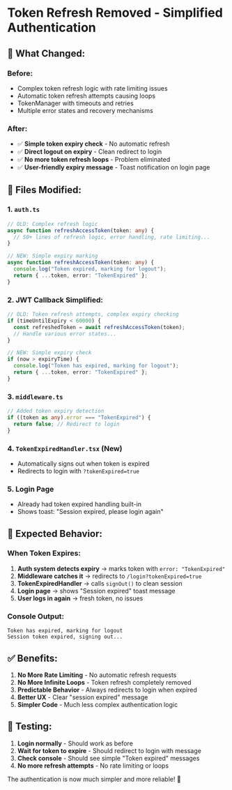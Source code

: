 # Token Refresh Removed - Simplified Authentication

## 🔄 **What Changed:**

### **Before:**

- Complex token refresh logic with rate limiting issues
- Automatic token refresh attempts causing loops
- TokenManager with timeouts and retries
- Multiple error states and recovery mechanisms

### **After:**

- ✅ **Simple token expiry check** - No automatic refresh
- ✅ **Direct logout on expiry** - Clean redirect to login
- ✅ **No more token refresh loops** - Problem eliminated
- ✅ **User-friendly expiry message** - Toast notification on login page

## 📁 **Files Modified:**

### **1. `auth.ts`**

```typescript
// OLD: Complex refresh logic
async function refreshAccessToken(token: any) {
  // 50+ lines of refresh logic, error handling, rate limiting...
}

// NEW: Simple expiry marking
async function refreshAccessToken(token: any) {
  console.log("Token expired, marking for logout");
  return { ...token, error: "TokenExpired" };
}
```

### **2. JWT Callback Simplified:**

```typescript
// OLD: Token refresh attempts, complex expiry checking
if (timeUntilExpiry < 60000) {
  const refreshedToken = await refreshAccessToken(token);
  // Handle various error states...
}

// NEW: Simple expiry check
if (now > expiryTime) {
  console.log("Token has expired, marking for logout");
  return { ...token, error: "TokenExpired" };
}
```

### **3. `middleware.ts`**

```typescript
// Added token expiry detection
if ((token as any).error === "TokenExpired") {
  return false; // Redirect to login
}
```

### **4. `TokenExpiredHandler.tsx`** (New)

- Automatically signs out when token is expired
- Redirects to login with `?tokenExpired=true`

### **5. Login Page**

- Already had token expired handling built-in
- Shows toast: "Session expired, please login again"

## 🎯 **Expected Behavior:**

### **When Token Expires:**

1. **Auth system detects expiry** → marks token with `error: "TokenExpired"`
2. **Middleware catches it** → redirects to `/login?tokenExpired=true`
3. **TokenExpiredHandler** → calls `signOut()` to clean session
4. **Login page** → shows "Session expired" toast message
5. **User logs in again** → fresh token, no issues

### **Console Output:**

```
Token has expired, marking for logout
Session token expired, signing out...
```

## ✅ **Benefits:**

1. **No More Rate Limiting** - No automatic refresh requests
2. **No More Infinite Loops** - Token refresh completely removed
3. **Predictable Behavior** - Always redirects to login when expired
4. **Better UX** - Clear "session expired" message
5. **Simpler Code** - Much less complex authentication logic

## 🧪 **Testing:**

1. **Login normally** - Should work as before
2. **Wait for token to expire** - Should redirect to login with message
3. **Check console** - Should see simple "Token expired" messages
4. **No more refresh attempts** - No rate limiting or loops

The authentication is now much simpler and more reliable! 🚀
